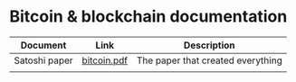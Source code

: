 # Bitcoin & blockchain documentation

|Document  | Link  | Description |
|--|---|--|
| Satoshi paper | [bitcoin.pdf](https://bitcoin.org/bitcoin.pdf)  | The paper that created everything |
|  |   |  |
